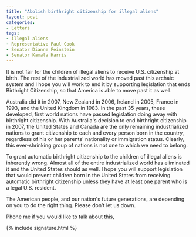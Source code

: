 ```yaml
---
title: "Abolish birthright citizenship for illegal aliens"
layout: post
categories:
- Letters
tags:
- illegal aliens
- Representative Paul Cook
- Senator Dianne Feinstein
- Senator Kamala Harris
---
```


It is not fair for the children of illegal aliens to receive U.S. citizenship at birth. The rest of the industrialized world has moved past this archaic system and I hope you will work to end it by supporting legislation that ends Birthright Citizenship, so that America is able to move past it as well.

Australia did it in 2007, New Zealand in 2006, Ireland in 2005, France in 1993, and the United Kingdom in 1983. In the past 35 years, these developed, first world nations have passed legislation doing away with birthright citizenship. With Australia's decision to end birthright citizenship in 2007, the United States and Canada are the only remaining industrialized nations to grant citizenship to each and every person born in the country, regardless of his or her parents' nationality or immigration status. Clearly, this ever-shrinking group of nations is not one to which we need to belong.

To grant automatic birthright citizenship to the children of illegal aliens is inherently wrong. Almost all of the entire industrialized world has eliminated it and the United States should as well. I hope you will support legislation that would prevent children born in the United States from receiving automatic birthright citizenship unless they have at least one parent who is a legal U.S. resident.

The American people, and our nation's future generations, are depending on you to do the right thing. Please don't let us down.

Phone me if you would like to talk about this,

{% include signature.html %}
